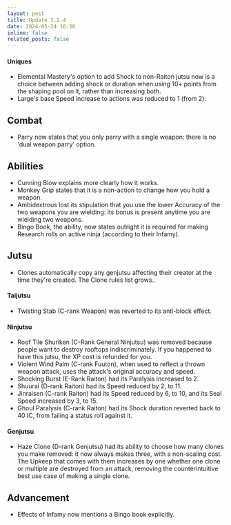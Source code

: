 ```yaml
---
layout: post
title: Update 3.2.4
date: 2024-05-24 16:30
inline: false
related_posts: false
---
```

#### Uniques 
 - Elemental Mastery's option to add Shock to non-Raiton jutsu now is a choice between adding shock or duration when using 10+ points from the shaping pool on it, rather than increasing both.
 - Large's base Speed increase to actions was reduced to 1 (from 2).


## Combat
 - Parry now states that you only parry with a single weapon: there is no 'dual weapon parry' option.

## Abilities
 - Cunning Blow explains more clearly how it works.
 - Monkey Grip states that it is a non-action to change how you hold a weapon.
 - Ambidextrous lost its stipulation that you use the lower Accuracy of the two weapons you are wielding: its bonus is present anytime you are wielding two weapons.
 - Bingo Book, the ability, now states outright it is required for making Research rolls on active ninja (according to their Infamy).

## Jutsu
 - Clones automatically copy any genjutsu affecting their creator at the time they're created.  The Clone  rules list grows..

#### Taijutsu
 - Twisting Stab (C-rank Weapon) was reverted to its anti-block effect.

#### Ninjutsu 
 - Roof Tile Shuriken (C-Rank General Ninjutsu) was removed because people want to destroy rooftops indiscriminately.  If you happened to have this jutsu, the XP cost is refunded for you.
 - Violent Wind Palm (C-rank Fuuton), when used to reflect a thrown weapon attack, uses the attack's original accuracy and speed.
 - Shocking Burst (E-Rank Raiton) had its Paralysis increased to 2.
 - Shuurai (D-rank Raiton) had its Speed reduced by 2, to 11.
 - Jinraisen (C-rank Raiton) had its Speed reduced by 6, to 10, and its Seal Speed increased by 3, to 15.
 - Ghoul Paralysis (C-rank Raiton) had its Shock duration reverted back to 40 IC, from failing a status roll against it.

#### Genjutsu
 - Haze Clone (D-rank Genjutsu) had its ability to choose how many clones you make removed: it now always makes three, with a non-scaling cost. The Upkeep that comes with them increases by one whether one clone or multiple are destroyed from an attack, removing the counterintuitive best use case of making a single clone.

## Advancement
 - Effects of Infamy now mentions a Bingo book explicitly.